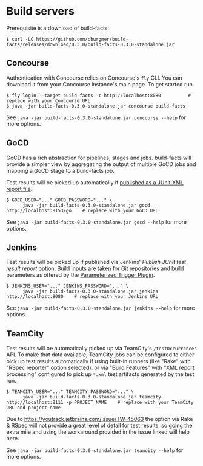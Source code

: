 # Build servers

Prerequisite is a download of build-facts:

    $ curl -LO https://github.com/cburgmer/build-facts/releases/download/0.3.0/build-facts-0.3.0-standalone.jar

## Concourse

Authentication with Concourse relies on Concourse's `fly` CLI. You can download
it from your Concourse instance's main page. To get started run

    $ fly login --target build-facts -c http://localhost:8080          # replace with your Concourse URL
    $ java -jar build-facts-0.3.0-standalone.jar concourse build-facts

See `java -jar build-facts-0.3.0-standalone.jar concourse --help` for more
options.


## GoCD

GoCD has a rich abstraction for pipelines, stages and jobs. build-facts will
provide a simpler view by aggregating the output of multiple GoCD jobs and
mapping a GoCD stage to a build-facts job.

Test results will be picked up automatically if
[published as a JUnit XML report file](https://www.go.cd/documentation/user/current/configuration/dev_upload_test_report.html).

    $ GOCD_USER="..." GOCD_PASSWORD="..." \
          java -jar build-facts-0.3.0-standalone.jar gocd http://localhost:8153/go    # replace with your GoCD URL

See `java -jar build-facts-0.3.0-standalone.jar gocd --help` for more options.


## Jenkins

Test results will be picked up if published via Jenkins' *Publish JUnit test
result report* option. Build inputs are taken for Git repositories and build
parameters as offered by the
[Parameterized Trigger Plugin](https://wiki.jenkins-ci.org/display/JENKINS/Parameterized+Trigger+Plugin).

    $ JENKINS_USER="..." JENKINS_PASSWORD="..." \
          java -jar build-facts-0.3.0-standalone.jar jenkins http://localhost:8080    # replace with your Jenkins URL

See `java -jar build-facts-0.3.0-standalone.jar jenkins --help` for more
options.


## TeamCity

Test results will be automatically picked up via TeamCity's `/testOccurrences`
API. To make that data available, TeamCity jobs can be configured to either pick
up test results automatically if using built-in runners (like "Rake" with "RSpec
reporter" option selected), or via "Build Features" with "XML report processing"
configured to pick up `*.xml` test artifacts generated by the test run.

    $ TEAMCITY_USER="..." TEAMCITY_PASSWORD="..." \
          java -jar build-facts-0.3.0-standalone.jar teamcity http://localhost:8111 -p PROJECT_NAME    # replace with your TeamCity URL and project name

Due to https://youtrack.jetbrains.com/issue/TW-45063 the option via Rake & RSpec
will not provide a great level of detail for test results, so going the extra
mile and using the workaround provided in the issue linked will help here.

See `java -jar build-facts-0.3.0-standalone.jar teamcity --help` for more
options.
